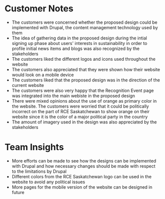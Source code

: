 # Customer Notes

* The customers were concerned whether the proposed design could be implemented with Drupal, the content management technology used by them
* The idea of gathering data in the proposed design during the intial signing up phase about users' interests in sustainability in order to profile initial news items and blogs was also recognized by the stakeholders
* The customers liked the different logos and icons used throughout the website
* The customers also appreciated that they were shown how their website would look on a mobile device
* The customers liked that the proposed design was in the direction of the current website
* The customers were also very happy that the Recognition Event page was integrated into the main webiste in the proposed design
* There were mixed opinions about the use of orange as primary color in the website. The customers were worried that it could be politically incorrect on the part of RCE Saskatchewan to show orange on their website since it is the color of a major political party in the country
* The amount of imagery used in the design was also appreciated by the stakeholders

# Team Insights

* More efforts can be made to see how the designs can be implemented with Drupal and how necessary changes should be made with respect to the limitations by Drupal
* Different colors from the RCE Saskatchewan logo can be used in the website to avoid any political issues
* More pages for the mobile version of the website can be designed in future 

